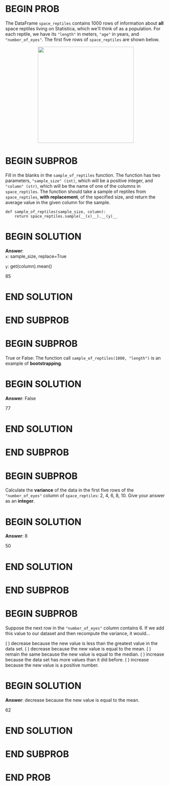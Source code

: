 # BEGIN PROB

The DataFrame `space_reptiles` contains 1000 rows of information about
**all** space reptiles living on Statistica, which we'll think of as a
population. For each reptile, we have its `"length"` in meters, `"age"`
in years, and `"number_of_eyes"`. The first five rows of
`space_reptiles` are shown below.

<center><img src="../assets/images/fa24-quizzes/vA.jpg" width=300></center>

# BEGIN SUBPROB

Fill in the blanks in the `sample_of_reptiles` function. The function
has two parameters, `"sample_size" (int)`, which will be a positive
integer, and `"column" (str)`, which will be the name of one of the
columns in `space_reptiles`. The function should take a sample of
reptiles from `space_reptiles`, **with replacement**, of the specified
size, and return the average value in the given column for the sample.

    def sample_of_reptiles(sample_size, column):
        return space_reptiles.sample(__(x)__).__(y)__    



# BEGIN SOLUTION
**Answer**:  
`x`: sample_size, replace=True

`y`: get(column).mean()

<average>85</average>

# END SOLUTION

# END SUBPROB

# BEGIN SUBPROB

True or False: The function call `sample_of_reptiles(1000, "length")` is
an example of **bootstrapping**.

# BEGIN SOLUTION
**Answer**: False

<average>77</average>

# END SOLUTION

# END SUBPROB

# BEGIN SUBPROB

Calculate the **variance** of the data in the first five rows of the
`"number_of_eyes"` column of `space_reptiles`: 2, 4, 6, 8, 10. Give your
answer as an **integer**.

# BEGIN SOLUTION
**Answer**: 8

<average>50</average>

# END SOLUTION

# END SUBPROB

# BEGIN SUBPROB

Suppose the next row in the `"number_of_eyes"` column contains 6. If we
add this value to our dataset and then recompute the variance, it
would\...

( ) decrease because the new value is less than the greatest value
    in the data set.
( ) decrease because the new value is equal to the mean.
( ) remain the same because the new value is equal to the median.
( ) increase because the data set has more values than it did
    before.
( ) increase because the new value is a positive number.

# BEGIN SOLUTION
**Answer**: decrease because the new value is equal to the mean.

<average>62</average>

# END SOLUTION

# END SUBPROB

# END PROB